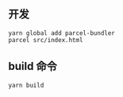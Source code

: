 ## 开发

```shell
yarn global add parcel-bundler
parcel src/index.html
```

## build 命令

```shell
yarn build
```